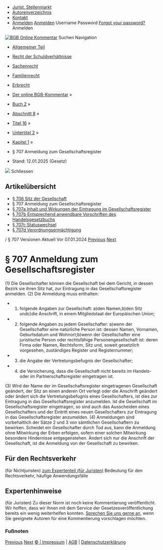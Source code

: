  * [Jurist. Stellenmarkt](https://bgb.kommentar.de/Buch-2/Abschnitt-8/Titel-16/Untertitel-2/Kapitel-1/</job-board> "Jurist. Stellenmarkt")
  * [Autorenverzeichnis](https://bgb.kommentar.de/Buch-2/Abschnitt-8/Titel-16/Untertitel-2/Kapitel-1/</Autorenverzeichnis> "Autorenverzeichnis")
  * [Kontakt](https://bgb.kommentar.de/Buch-2/Abschnitt-8/Titel-16/Untertitel-2/Kapitel-1/</Kontakt>)
  * [Anmelden](https://bgb.kommentar.de/Buch-2/Abschnitt-8/Titel-16/Untertitel-2/Kapitel-1/<#login> "show login form") [Anmelden](https://bgb.kommentar.de/Buch-2/Abschnitt-8/Titel-16/Untertitel-2/Kapitel-1/<#> "hide login form") Username Password
[Forgot your password?](https://bgb.kommentar.de/Buch-2/Abschnitt-8/Titel-16/Untertitel-2/Kapitel-1/</user/forgotpassword>) Anmelden 


[![BGB Online Kommentar](https://bgb.kommentar.de/extension/bgb/design/bgb/images/logo.png)](https://bgb.kommentar.de/Buch-2/Abschnitt-8/Titel-16/Untertitel-2/Kapitel-1/</> "BGB Online Kommentar")
Suchen
Navigation
  * [Allgemeiner Teil](https://bgb.kommentar.de/Buch-2/Abschnitt-8/Titel-16/Untertitel-2/Kapitel-1/</Buch-1>)
  * [Recht der Schuldverhältnisse](https://bgb.kommentar.de/Buch-2/Abschnitt-8/Titel-16/Untertitel-2/Kapitel-1/</Buch-2>)
  * [Sachenrecht](https://bgb.kommentar.de/Buch-2/Abschnitt-8/Titel-16/Untertitel-2/Kapitel-1/</Buch-3>)
  * [Familienrecht](https://bgb.kommentar.de/Buch-2/Abschnitt-8/Titel-16/Untertitel-2/Kapitel-1/</Buch-4>)
  * [Erbrecht](https://bgb.kommentar.de/Buch-2/Abschnitt-8/Titel-16/Untertitel-2/Kapitel-1/</Buch-5>)


  * [Der online BGB-Kommentar](https://bgb.kommentar.de/Buch-2/Abschnitt-8/Titel-16/Untertitel-2/Kapitel-1/</>) »
  * [Buch 2](https://bgb.kommentar.de/Buch-2/Abschnitt-8/Titel-16/Untertitel-2/Kapitel-1/</Buch-2>) »
  * [Abschnitt 8](https://bgb.kommentar.de/Buch-2/Abschnitt-8/Titel-16/Untertitel-2/Kapitel-1/</Buch-2/Abschnitt-8>) »
  * [Titel 16](https://bgb.kommentar.de/Buch-2/Abschnitt-8/Titel-16/Untertitel-2/Kapitel-1/</Buch-2/Abschnitt-8/Titel-16>) »
  * [Untertitel 2](https://bgb.kommentar.de/Buch-2/Abschnitt-8/Titel-16/Untertitel-2/Kapitel-1/</Buch-2/Abschnitt-8/Titel-16/Untertitel-2>) »
  * [Kapitel 1](https://bgb.kommentar.de/Buch-2/Abschnitt-8/Titel-16/Untertitel-2/Kapitel-1/</Buch-2/Abschnitt-8/Titel-16/Untertitel-2/Kapitel-1>) »
  * § 707 Anmeldung zum Gesellschaftsregister 
  * Stand: 12.01.2025 (Gesetz) 


![](https://vg01.met.vgwort.de/na/1c9909529ead4f509072c06d9081a7d5)
Schliessen 
## Artikelübersicht
  * [ § 706 Sitz der Gesellschaft ](https://bgb.kommentar.de/Buch-2/Abschnitt-8/Titel-16/Untertitel-2/Kapitel-1/</Buch-2/Abschnitt-8/Titel-16/Untertitel-2/Kapitel-1/Sitz-der-Gesellschaft>)
  * § 707 Anmeldung zum Gesellschaftsregister 
  * [ § 707a Inhalt und Wirkungen der Eintragung im Gesellschaftsregister ](https://bgb.kommentar.de/Buch-2/Abschnitt-8/Titel-16/Untertitel-2/Kapitel-1/</Buch-2/Abschnitt-8/Titel-16/Untertitel-2/Kapitel-1/Inhalt-und-Wirkungen-der-Eintragung-im-Gesellschaftsregister>)
  * [ § 707b Entsprechend anwendbare Vorschriften des Handelsgesetzbuchs ](https://bgb.kommentar.de/Buch-2/Abschnitt-8/Titel-16/Untertitel-2/Kapitel-1/</Buch-2/Abschnitt-8/Titel-16/Untertitel-2/Kapitel-1/Entsprechend-anwendbare-Vorschriften-des-Handelsgesetzbuchs>)
  * [ § 707c Statuswechsel ](https://bgb.kommentar.de/Buch-2/Abschnitt-8/Titel-16/Untertitel-2/Kapitel-1/</Buch-2/Abschnitt-8/Titel-16/Untertitel-2/Kapitel-1/Statuswechsel>)
  * [ § 707d Verordnungsermächtigung ](https://bgb.kommentar.de/Buch-2/Abschnitt-8/Titel-16/Untertitel-2/Kapitel-1/</Buch-2/Abschnitt-8/Titel-16/Untertitel-2/Kapitel-1/Verordnungsermaechtigung>)


/ § 707 
Versionen  Aktuell Vor 07.01.2024
[Previous](https://bgb.kommentar.de/Buch-2/Abschnitt-8/Titel-16/Untertitel-2/Kapitel-1/</Buch-2/Abschnitt-8/Titel-16/Untertitel-2/Kapitel-1/Sitz-der-Gesellschaft> "§ 706 Sitz der Gesellschaft") [Next](https://bgb.kommentar.de/Buch-2/Abschnitt-8/Titel-16/Untertitel-2/Kapitel-1/</Buch-2/Abschnitt-8/Titel-16/Untertitel-2/Kapitel-1/Inhalt-und-Wirkungen-der-Eintragung-im-Gesellschaftsregister> "§ 707a Inhalt und Wirkungen der Eintragung im Gesellschaftsregister")
# § 707 Anmeldung zum Gesellschaftsregister
(1) Die Gesellschafter können die Gesellschaft bei dem Gericht, in dessen Bezirk sie ihren Sitz hat, zur Eintragung in das Gesellschaftsregister anmelden.
(2) Die Anmeldung muss enthalten: 
  * 1. folgende Angaben zur Gesellschaft: a)den Namen,b)den Sitz undc)die Anschrift, in einem Mitgliedstaat der Europäischen Union;
  * 2. folgende Angaben zu jedem Gesellschafter: a)wenn der Gesellschafter eine natürliche Person ist: dessen Namen, Vornamen, Geburtsdatum und Wohnort;b)wenn der Gesellschafter eine juristische Person oder rechtsfähige Personengesellschaft ist: deren Firma oder Namen, Rechtsform, Sitz und, soweit gesetzlich vorgesehen, zuständiges Register und Registernummer;
  * 3. die Angabe der Vertretungsbefugnis der Gesellschafter;
  * 4. die Versicherung, dass die Gesellschaft nicht bereits im Handels- oder im Partnerschaftsregister eingetragen ist.


(3) Wird der Name der im Gesellschaftsregister eingetragenen Gesellschaft geändert, der Sitz an einen anderen Ort verlegt oder die Anschrift geändert oder ändert sich die Vertretungsbefugnis eines Gesellschafters, ist dies zur Eintragung in das Gesellschaftsregister anzumelden. Ist die Gesellschaft im Gesellschaftsregister eingetragen, so sind auch das Ausscheiden eines Gesellschafters und der Eintritt eines neuen Gesellschafters zur Eintragung in das Gesellschaftsregister anzumelden.
(4) Anmeldungen sind vorbehaltlich der Sätze 2 und 3 von sämtlichen Gesellschaftern zu bewirken. Scheidet ein Gesellschafter durch Tod aus, kann die Anmeldung ohne Mitwirkung der Erben erfolgen, sofern einer solchen Mitwirkung besondere Hindernisse entgegenstehen. Ändert sich nur die Anschrift der Gesellschaft, ist die Anmeldung von der Gesellschaft zu bewirken.
## Für den Rechtsverkehr 
(für Nichtjuristen)
[zum Expertenteil (für Juristen)](https://bgb.kommentar.de/Buch-2/Abschnitt-8/Titel-16/Untertitel-2/Kapitel-1/<#expertenhinweise>)
Bedeutung für den Rechtsverkehr, häufige Anwendungsfälle
## Expertenhinweise
(für Juristen)
Zu dieser Norm ist noch keine Kommentierung veröffentlicht. Wir hoffen, dass wir Ihnen mit dem Service der Gesetzesveröffentlichung bereits ein wenig weiterhelfen konnten. [Sprechen Sie uns gerne an](https://bgb.kommentar.de/Buch-2/Abschnitt-8/Titel-16/Untertitel-2/Kapitel-1/</Kontakt>), wenn Sie geeignete Autoren für eine Kommentierung vorschlagen möchten. 
### Fußnoten
[Previous](https://bgb.kommentar.de/Buch-2/Abschnitt-8/Titel-16/Untertitel-2/Kapitel-1/</Buch-2/Abschnitt-8/Titel-16/Untertitel-2/Kapitel-1/Sitz-der-Gesellschaft> "§ 706 Sitz der Gesellschaft") [Next](https://bgb.kommentar.de/Buch-2/Abschnitt-8/Titel-16/Untertitel-2/Kapitel-1/</Buch-2/Abschnitt-8/Titel-16/Untertitel-2/Kapitel-1/Inhalt-und-Wirkungen-der-Eintragung-im-Gesellschaftsregister> "§ 707a Inhalt und Wirkungen der Eintragung im Gesellschaftsregister")
[© | Impressum](https://bgb.kommentar.de/Buch-2/Abschnitt-8/Titel-16/Untertitel-2/Kapitel-1/</Kontakt>) | [AGB](https://bgb.kommentar.de/Buch-2/Abschnitt-8/Titel-16/Untertitel-2/Kapitel-1/</AGB>) | [Datenschutzerklärung](https://bgb.kommentar.de/Buch-2/Abschnitt-8/Titel-16/Untertitel-2/Kapitel-1/</Datenschutzerklaerung-fuer-Leser>)
